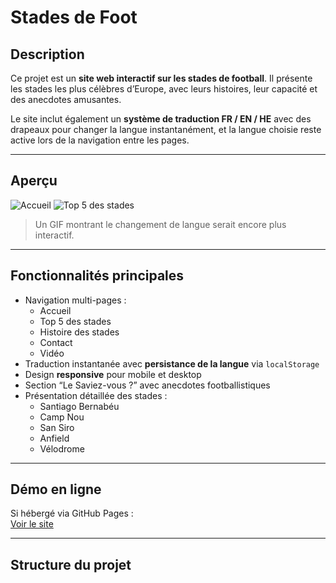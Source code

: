 # Stades de Foot

## Description
Ce projet est un **site web interactif sur les stades de football**. Il présente les stades les plus célèbres d’Europe, avec leurs histoires, leur capacité et des anecdotes amusantes.  

Le site inclut également un **système de traduction FR / EN / HE** avec des drapeaux pour changer la langue instantanément, et la langue choisie reste active lors de la navigation entre les pages.

---

## Aperçu
![Accueil](images/accueil.png)
![Top 5 des stades](images/stade.png)

> Un GIF montrant le changement de langue serait encore plus interactif.

---

## Fonctionnalités principales
- Navigation multi-pages :
  - Accueil
  - Top 5 des stades
  - Histoire des stades
  - Contact
  - Vidéo
- Traduction instantanée avec **persistance de la langue** via `localStorage`
- Design **responsive** pour mobile et desktop
- Section “Le Saviez-vous ?” avec anecdotes footballistiques
- Présentation détaillée des stades :
  - Santiago Bernabéu
  - Camp Nou
  - San Siro
  - Anfield
  - Vélodrome

---

## Démo en ligne
Si hébergé via GitHub Pages :  
[Voir le site](https://ton-utilisateur.github.io/stades-de-foot/)

---

## Structure du projet
